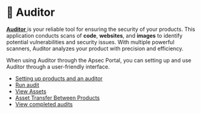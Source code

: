 # 🔦 Auditor

[**Auditor** ](broken-reference)is your reliable tool for ensuring the security of your products. This application conducts scans of **code**, **websites**, and **images** to identify potential vulnerabilities and security issues. With multiple powerful scanners, Auditor analyzes your product with precision and efficiency.

When using Auditor through the Apsec Portal, you can setting up and use Auditor through a user-friendly interface.

* [Setting up products and an auditor](../../auditor/settings/appsec-portal-cooperation/)
* [Run audit](../../auditor/run-audit/appsec-portal-cooperation/)
* [View Assets](assets-view.md)
* [Asset Transfer Between Products](asset-transfer-between-products.md)
* [View completed audits](audits.md)
